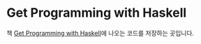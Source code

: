 # Get Programming with Haskell

책 [Get Programming with Haskell](https://www.manning.com/books/get-programming-with-haskell?query=haskell)에 나오는 코드를 저장하는 곳입니다.

